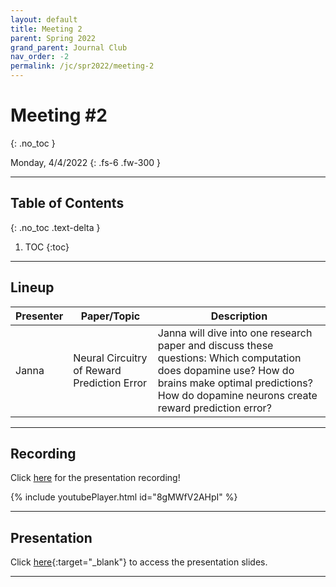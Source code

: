 ```yaml
---
layout: default
title: Meeting 2
parent: Spring 2022
grand_parent: Journal Club
nav_order: -2
permalink: /jc/spr2022/meeting-2
---
```


# Meeting #2
{: .no_toc }

Monday, 4/4/2022
{: .fs-6 .fw-300 }

---

## Table of Contents
{: .no_toc .text-delta }

1. TOC
{:toc}

---


## Lineup

| Presenter | Paper/Topic | Description |
| --- | --- | --- |
| Janna | Neural Circuitry of Reward Prediction Error | Janna will dive into one research paper and discuss these questions: Which computation does dopamine use? How do brains make optimal predictions? How do dopamine neurons create reward prediction error? |

---

## Recording
Click [here](https://drive.google.com/file/d/13rzFbvtSzko1a9hhUA7KpgQL74H4Dvwf/view?usp=sharing) for the presentation recording!

{% include youtubePlayer.html id="8gMWfV2AHpI" %}

---

## Presentation
Click [here](https://www.canva.com/design/DAE8EI-Gxtw/IjwU2OS72nlLAl1979iO9A/view?utm_content=DAE8EI-Gxtw&utm_campaign=designshare&utm_medium=link2&utm_source=sharebutton){:target="_blank"} to access the presentation slides.

---

